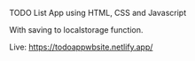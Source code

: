 TODO List App using HTML, CSS and Javascript

With saving to localstorage function.

Live: https://todoappwbsite.netlify.app/
